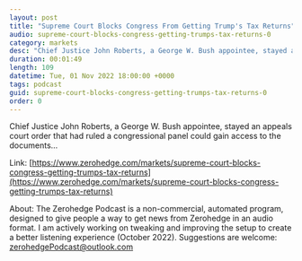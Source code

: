 ```yaml
---
layout: post
title: "Supreme Court Blocks Congress From Getting Trump's Tax Returns"
audio: supreme-court-blocks-congress-getting-trumps-tax-returns-0
category: markets
desc: "Chief Justice John Roberts, a George W. Bush appointee, stayed an appeals court order that had ruled a congressional panel could gain access to the documents..."
duration: 00:01:49
length: 109
datetime: Tue, 01 Nov 2022 18:00:00 +0000
tags: podcast
guid: supreme-court-blocks-congress-getting-trumps-tax-returns-0
order: 0
---
```

Chief Justice John Roberts, a George W. Bush appointee, stayed an appeals court order that had ruled a congressional panel could gain access to the documents...

Link: [https://www.zerohedge.com/markets/supreme-court-blocks-congress-getting-trumps-tax-returns](https://www.zerohedge.com/markets/supreme-court-blocks-congress-getting-trumps-tax-returns)

About: The Zerohedge Podcast is a non-commercial, automated program, designed to give people a way to get news from Zerohedge in an audio format.  I am actively working on tweaking and improving the setup to create a better listening experience (October 2022).  Suggestions are welcome: [zerohedgePodcast@outlook.com](mailto:zerohedgePodcast@outlook.com)